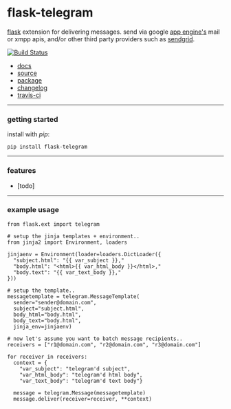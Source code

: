 flask-telegram
==============


[flask](http://flask.pocoo.org) extension for delivering messages.
send via google [app engine's](http://appengine.google.com) mail or xmpp
apis, and/or other third party providers such as
[sendgrid](http://sendgrid.com).

[![Build Status](https://secure.travis-ci.org/gregorynicholas/flask-telegram.png?branch=master)](https://travis-ci.org/gregorynicholas/flask-telegram)


* [docs](http://gregorynicholas.github.io/flask-telegram)
* [source](http://github.com/gregorynicholas/flask-telegram)
* [package](http://packages.python.org/flask-telegram)
* [changelog](https://github.com/gregorynicholas/flask-telegram/blob/master/CHANGES)
* [travis-ci](http://travis-ci.org/gregorynicholas/flask-telegram)


-----


### getting started

install with *pip*:

    pip install flask-telegram


-----


### features

* [todo]


-----


### example usage

    from flask.ext import telegram

    # setup the jinja templates + environment..
    from jinja2 import Environment, loaders

    jinjaenv = Environment(loader=loaders.DictLoader({
      "subject.html": "{{ var_subject }},"
      "body.html": "<html>{{ var_html_body }}</html>,"
      "body.text": "{{ var_text_body }},"
    }))

    # setup the template..
    messagetemplate = telegram.MessageTemplate(
      sender="sender@domain.com",
      subject="subject.html",
      body_html="body.html",
      body_text="body.html",
      jinja_env=jinjaenv)

    # now let's assume you want to batch message recipients..
    receivers = ["r1@domain.com", "r2@domain.com", "r3@domain.com"]

    for receiver in receivers:
      context = {
        "var_subject": "telegram'd subject",
        "var_html_body": "telegram'd html body",
        "var_text_body": "telegram'd text body"}

      message = telegram.Message(messagetemplate)
      message.deliver(receiver=receiver, **context)
